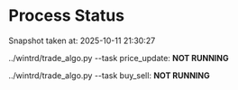 # Process Status

Snapshot taken at: 2025-10-11 21:30:27

../wintrd/trade_algo.py --task price_update: **NOT RUNNING**

../wintrd/trade_algo.py --task buy_sell: **NOT RUNNING**


